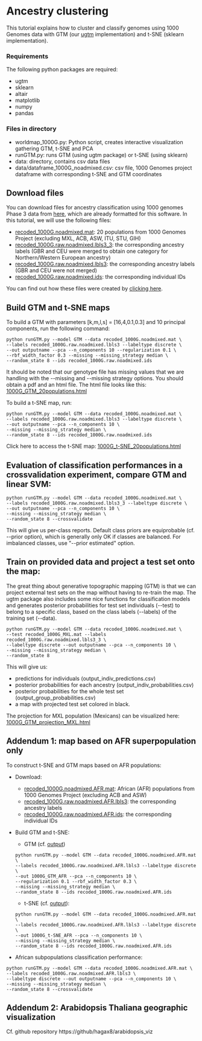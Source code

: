 # Ancestry clustering
This tutorial explains how to cluster and classify genomes using 1000 Genomes data with GTM (our [ugtm](https://github.com/hagax8/ugtm) implementation) and t-SNE (sklearn implementation).

### Requirements
The following python packages are required:
* ugtm 
* sklearn
* altair
* matplotlib
* numpy
* pandas

### Files in directory
* worldmap_1000G.py: Python script, creates interactive visualization gathering GTM, t-SNE and PCA 
* runGTM.py: runs GTM (using ugtm package) or t-SNE (using sklearn)
* data: directory, contains csv data files 
* data/dataframe_1000G_noadmixed.csv: csv file, 1000 Genomes project dataframe with corresponding t-SNE and GTM coordinates 

## Download files 
You can download files for ancestry classification using 1000 genomes Phase 3 data from [here](http://lovingscience.com/ancestries/downloads.html), which are already formatted for this software. In this tutorial, we will use the following files:
- [recoded_1000G.noadmixed.mat](http://lovingscience.com/ancestries/downloads.html): 20 populations from 1000 Genomes Project (excluding MXL, ACB, ASW, ITU, STU, GIH)
- [recoded_1000G.raw.noadmixed.lbls3_3](http://lovingscience.com/ancestries/downloads.html): the corresponding ancestry labels (GBR and CEU were merged to obtain one category for Northern/Western European ancestry)
- [recoded_1000G.raw.noadmixed.lbls3](http://lovingscience.com/ancestries/downloads.html): the corresponding ancestry labels (GBR and CEU were not merged)
- [recoded_1000G.raw.noadmixed.ids](http://lovingscience.com/ancestries/downloads.html): the corresponding individual IDs

You can find out how these files were created by [clicking here](https://github.com/hagax8/uGTM/wiki/Appendix:-Generate-ancestry-files).

## Build GTM and t-SNE maps 

To build a GTM with parameters [k,m,l,s] = [16,4,0.1,0.3] and 10 principal components, run the following command:

```
python runGTM.py --model GTM --data recoded_1000G.noadmixed.mat \
--labels recoded_1000G.raw.noadmixed.lbls3 --labeltype discrete \
--out outputname --pca --n_components 10 --regularization 0.1 \
--rbf_width_factor 0.3 --missing --missing_strategy median \
--random_state 8 --ids recoded_1000G.raw.noadmixed.ids
```

It should be noted that our genotype file has missing values that we are handling with the --missing and --missing strategy options. You should obtain a pdf and an html file. The html file looks like this:
[1000G_GTM_20populations.html](http://www.lovingscience.com/ancestries/downloads/1000G_GTM_20populations.html)

To build a t-SNE map, run: 

```
python runGTM.py --model GTM --data recoded_1000G.noadmixed.mat \
--labels recoded_1000G.raw.noadmixed.lbls3 --labeltype discrete \
--out outputname --pca --n_components 10 \
--missing --missing_strategy median \
--random_state 8 --ids recoded_1000G.raw.noadmixed.ids
```

Click here to access the t-SNE map: [1000G_t-SNE_20populations.html](http://www.lovingscience.com/ancestries/downloads/1000G_t-SNE_20populations.html)

## Evaluation of classification performances in a crossvalidation experiment, compare GTM and linear SVM:
```
python runGTM.py --model GTM --data recoded_1000G.noadmixed.mat \
--labels recoded_1000G.raw.noadmixed.lbls3_3 --labeltype discrete \
--out outputname --pca --n_components 10 \
--missing --missing_strategy median \
--random_state 8 --crossvalidate
``` 
This will give us per-class reports. Default class priors are equiprobable (cf. --prior option), which is generally only OK if classes are balanced. For imbalanced classes, use "--prior estimated" option.


## Train on provided data and project a test set onto the map:
The great thing about generative topographic mapping (GTM) is that we can project external test sets on the map without having to re-train the map.
The ugtm package also includes some nice functions for classification models and generates posterior probabilities for test set individuals (--test) to belong to a specific class, based on the class labels (--labels) of the training set (--data).

```
python runGTM.py --model GTM --data recoded_1000G.noadmixed.mat \
--test recoded_1000G_MXL.mat --labels recoded_1000G.raw.noadmixed.lbls3_3 \
--labeltype discrete --out outputname --pca --n_components 10 \
--missing --missing_strategy median \
--random_state 8 
```

This will give us:
* predictions for individuals (output_indiv_predictions.csv)
* posterior probabilities for each ancestry (output_indiv_probabilities.csv) 
* posterior probabilities for the whole test set (output_group_probabilities.csv)
* a map with projected test set colored in black.

The projection for MXL population (Mexicans) can be visualized here: [1000G_GTM_projection_MXL.html](http://www.lovingscience.com/ancestries/downloads/1000G_GTM_projection_MXL.html)

## Addendum 1: map based on AFR superpopulation only 
To construct t-SNE and GTM maps based on AFR populations:
* Download:
  * [recoded_1000G.noadmixed.AFR.mat](http://lovingscience.com/ancestries/downloads.html): African (AFR) populations from 1000 Genomes Project (excluding ACB and ASW)
  * [recoded_1000G.raw.noadmixed.AFR.lbls3](http://lovingscience.com/ancestries/downloads.html): the corresponding ancestry labels
  * [recoded_1000G.raw.noadmixed.AFR.ids](http://lovingscience.com/ancestries/downloads.html): the corresponding individual IDs 

* Build GTM and t-SNE: 

  * GTM (cf. [output](http://www.lovingscience.com/ancestries/downloads/1000G_GTM_20populations.AFR.html))
  ```
  python runGTM.py --model GTM --data recoded_1000G.noadmixed.AFR.mat \
  --labels recoded_1000G.raw.noadmixed.AFR.lbls3 --labeltype discrete \
  --out 1000G_GTM_AFR --pca --n_components 10 \
  --regularization 0.1 --rbf_width_factor 0.3 \
  --missing --missing_strategy median \
  --random_state 8 --ids recoded_1000G.raw.noadmixed.AFR.ids
  ```
  * t-SNE (cf. [output](http://www.lovingscience.com/ancestries/downloads/1000G_t-SNE_20populations.html)):
  ```
  python runGTM.py --model GTM --data recoded_1000G.noadmixed.AFR.mat \
  --labels recoded_1000G.raw.noadmixed.AFR.lbls3 --labeltype discrete \
  --out 1000G_t-SNE_AFR --pca --n_components 10 \
  --missing --missing_strategy median \
  --random_state 8 --ids recoded_1000G.raw.noadmixed.AFR.ids
  ```

* African subpopulations classification performance:
```
python runGTM.py --model GTM --data recoded_1000G.noadmixed.AFR.mat \
--labels recoded_1000G.raw.noadmixed.AFR.lbls3 \
--labeltype discrete --out outputname --pca --n_components 10 \
--missing --missing_strategy median \
--random_state 8 --crossvalidate
```

## Addendum 2: Arabidopsis Thaliana geographic visualization
Cf. github repository https://github/hagax8/arabidopsis_viz 





